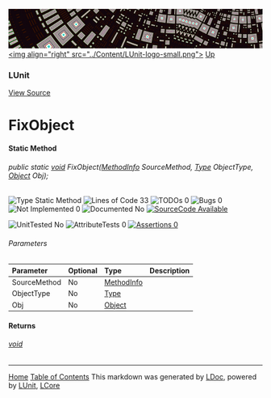 ![](../Content/LUnit-banner-small.png "")
[&lt;img align=&quot;right&quot; src=&quot;../Content/LUnit-logo-small.png&quot;&gt;](../../README.md)
[Up](LUnit.md)

### LUnit
[View Source](../Extensions/LUnit.cs)

# FixObject

#### Static Method

###### public static [void](https://msdn.microsoft.com/en-us/library/system.void.aspx) FixObject([MethodInfo](https://msdn.microsoft.com/en-us/library/system.reflection.methodinfo.aspx) SourceMethod, [Type](https://msdn.microsoft.com/en-us/library/system.type.aspx) ObjectType, [Object](https://msdn.microsoft.com/en-us/library/system.object.aspx) Obj);

![Type Static Method](http://b.repl.ca/v1/Type-Static%20Method-blue.png "") ![Lines of Code 33](http://b.repl.ca/v1/Lines%20of%20Code-33-blue.png "") ![TODOs 0](http://b.repl.ca/v1/TODOs-0-green.png "") ![Bugs 0](http://b.repl.ca/v1/Bugs-0-green.png "") ![Not Implemented 0](http://b.repl.ca/v1/Not%20Implemented-0-green.png "") ![Documented No](http://b.repl.ca/v1/Documented-No-red.png "") [![SourceCode Available](http://b.repl.ca/v1/SourceCode-Available-brightgreen.png "")](../Extensions/LUnit.cs#L47)

![UnitTested No](http://b.repl.ca/v1/UnitTested-No-lightgrey.png "") ![AttributeTests 0](http://b.repl.ca/v1/AttributeTests-0-lightgrey.png "") [![Assertions 0](http://b.repl.ca/v1/Assertions-0-lightgrey.png "")](../Extensions/LUnit.cs)

###### Parameters

Parameter | Optional | Type | Description
:---  | :---  | :---  | :--- 
SourceMethod | No | [MethodInfo](https://msdn.microsoft.com/en-us/library/system.reflection.methodinfo.aspx) | 
ObjectType | No | [Type](https://msdn.microsoft.com/en-us/library/system.type.aspx) | 
Obj | No | [Object](https://msdn.microsoft.com/en-us/library/system.object.aspx) | 


#### Returns

###### [void](https://msdn.microsoft.com/en-us/library/system.void.aspx)



---

[Home](../../README.md) [Table of Contents](../../TableOfContents.md)
This markdown was generated by [LDoc](https://github.com/CodeSingularity/LDoc), powered by [LUnit](https://github.com/CodeSingularity/LUnit), [LCore](https://github.com/CodeSingularity/LCore)

